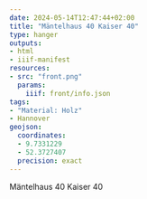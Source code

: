 ```yaml
---
date: 2024-05-14T12:47:44+02:00
title: "Mäntelhaus 40 Kaiser 40"
type: hanger
outputs:
- html
- iiif-manifest
resources:
- src: "front.png"
  params:
    iiif: front/info.json
tags:
- "Material: Holz"
- Hannover
geojson:
  coordinates:
  - 9.7331229
  - 52.3727407
  precision: exact
---
```

Mäntelhaus
40 Kaiser 40
